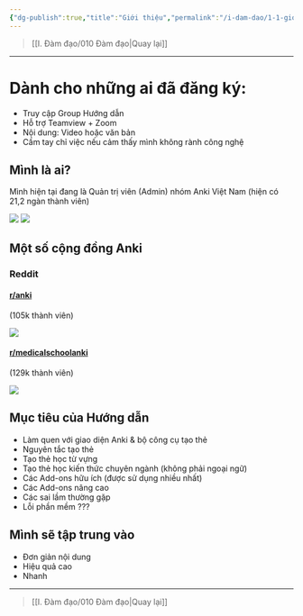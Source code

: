```yaml
---
{"dg-publish":true,"title":"Giới thiệu","permalink":"/i-dam-dao/1-1-gioi-thieu/","dgPassFrontmatter":true,"noteIcon":""}
---
```


> [[I. Đàm đạo/010 Đàm đạo\|Quay lại]]
___
# Dành cho những ai đã đăng ký:
- Truy cập Group Hướng dẫn
- Hỗ trợ Teamview + Zoom
- Nội dung: Video hoặc văn bản
- Cầm tay chỉ việc nếu cảm thấy mình không rành công nghệ

## Mình là ai?

Mình hiện tại đang là Quản trị viên (Admin) nhóm Anki Việt Nam (hiện có 21,2 ngàn thành viên)

![](https://i.imgur.com/qexcHxx.png)
![](https://i.imgur.com/buRgyor.png)


## Một số cộng đồng Anki
### Reddit
#### [r/anki](https://www.reddit.com/r/Anki/)
(105k thành viên)

![](https://i.imgur.com/DWZBDSJ.png)

#### [r/medicalschoolanki](https://www.reddit.com/r/medicalschoolanki/)
(129k thành viên)

![](https://i.imgur.com/emyastt.png)

## Mục tiêu của Hướng dẫn

- Làm quen với giao diện Anki & bộ công cụ tạo thẻ
- Nguyên tắc tạo thẻ
- Tạo thẻ học từ vựng
- Tạo thẻ học kiến thức chuyên ngành (không phải ngoại ngữ)
- Các Add-ons hữu ích (được sử dụng nhiều nhất)
- Các Add-ons nâng cao
- Các sai lầm thường gặp
- Lỗi phần mềm ???

## Mình sẽ tập trung vào

- Đơn giản nội dung
- Hiệu quả cao
- Nhanh

___
> [[I. Đàm đạo/010 Đàm đạo\|Quay lại]]
